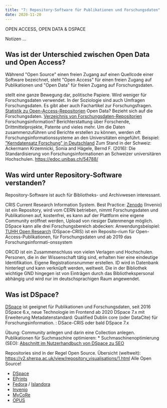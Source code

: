 ```yaml
---
title: "7: Repository-Software für Publikationen und Forschungsdaten"
date: 2020-11-20
---
```


OPEN ACCESS, OPEN DATA & DSPACE


Notizen ...


## Was ist der Unterschied zwischen Open Data und Open Access? 
Während "Open Source" einen freien Zugang auf einen Quellcode einer Software bezeichnet, steht "Open Access" für einen freien Zugang auf Publikationen und "Open Data" für freien Zugang auf Forschungsdaten.


stellt eine ganze Bewegung dar, politische Papiere. Wird weniger für Forschungsdaten verwendet. In der Soziologie sind auch Umfragen Forschungsdaten. Es gibt aber auch Fachartikel zur Forschungsfragen. [Statistik zu Open-Access-Repositorien](https://v2.sherpa.ac.uk/view/repository_visualisations/1.html)
Open Data? Bezieht sich auf die Forschungsdaten. [Verzeichnis von Forschungsdaten-Repositorien](https://www.re3data.org)
Forschungsinformation? Berichterstattung über Forschende, Drittmittelprojekte, Patente und vieles mehr. Um die Daten zusammenzuführen und Berichte erstellen zu können, werden oft Forschungsinformationssysteme an den Universitäten eingeführt. 
Beispiel: ["Kerndatensatz Forschung" in Deutschland](https://kerndatensatz-forschung.de/version1/technisches_datenmodell/ER-Modell.html)
Zum Stand in der Schweiz: Ackermann Krzemnicki, Sonia and Hägele, Bernd F. (2016): Die Standardisierung von Forschungsinformationen an Schweizer universitären Hochschulen. https://edoc.unibas.ch/54788/

## Was wird unter Repository-Software verstanden?
Repository-Software ist auch für Bibliotheks- und Archivwesen interessant.

CRIS Current Research Information System.
Best Practice: [Zenodo](https://zenodo.org) (Invenio) ist ein Repository, wird vom CERN betrieben, nimmt Forschungsdaten und Publikationen auf, kostenfrei, es kann auf der Plattform eine eigene Community eröffnet werden, Upload von riesiger Datenmenge möglich.
DSpace kann alle drei Forschungsbereich abdecken:
Anwendungsbeispiel: [TUHH Open Research](https://tore.tuhh.de) (DSpace-CRIS) ist ein Reposito-rium für Open-Access-Publikationen, für Forschungsdaten und ab 2019 das Forschungsinformati-onssystem 

ORCID ist ein Zusammenschluss von vielen Verlagen und Hochschulen. Personen, die in der Wissenschaft tätig sind, erhalten hier eine eindeutige Identifikation. Eigene Registrationsnummer erstellen. ID wird in Datenbank hinterlegt und kann verknüpft werden, weltweit. Die in der Bibliothek wichtige GND hingegen ist von Einträgen durch das Bibliothekspersonal abhängig und wird nur im deutschsprachigen Raum angewendet.

## Was ist DSpace?
[DSpace](https://www.dspace.org) ist geeignet für Publikationen und Forschungsdaten, 
seit 2016 DSpace 6.x, neue Technologie im Frontend ab 2020 DSpace 7.x mit Erweiterung 
Metadatenstandard: Qualified Dublin core (oder DataCite)
für Forschungsinformation. : DSace-CRIS oder bald DSpace 7.x

Übung: Community anlegen und darin eine Collection anlegen.
Publikationen für Suchmaschine optimieren: * Suchmaschinenoptimierung (SEO): [Abschnitt im Nutzerhandbuch von DSpace zu SEO](https://wiki.lyrasis.org/display/DSDOC5x/Search+Engine+Optimization)

Repositories sind in der Regel Open Source. Übersicht (weltweit): https://v2.sherpa.ac.uk/view/repository_visualisations/1.html
Alle Open Source!
* [DSpace](https://www.dspace.org)
* [EPrints](https://www.eprints.org)
* [Fedora](http://fedorarepository.org) / [Islandora](https://islandora.ca)
* [Invenio](https://invenio-software.org)
* [MyCoRe](https://www.mycore.de)
* [OPUS](https://www.opus-repository.org)

